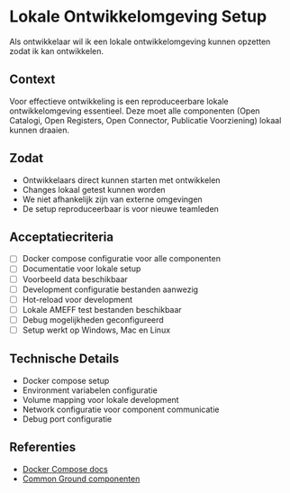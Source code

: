 # Lokale Ontwikkelomgeving Setup

Als ontwikkelaar wil ik een lokale ontwikkelomgeving kunnen opzetten zodat ik kan ontwikkelen.

## Context
Voor effectieve ontwikkeling is een reproduceerbare lokale ontwikkelomgeving essentieel. Deze moet alle componenten (Open Catalogi, Open Registers, Open Connector, Publicatie Voorziening) lokaal kunnen draaien.

## Zodat
- Ontwikkelaars direct kunnen starten met ontwikkelen
- Changes lokaal getest kunnen worden
- We niet afhankelijk zijn van externe omgevingen
- De setup reproduceerbaar is voor nieuwe teamleden

## Acceptatiecriteria
- [ ] Docker compose configuratie voor alle componenten
- [ ] Documentatie voor lokale setup
- [ ] Voorbeeld data beschikbaar
- [ ] Development configuratie bestanden aanwezig
- [ ] Hot-reload voor development
- [ ] Lokale AMEFF test bestanden beschikbaar
- [ ] Debug mogelijkheden geconfigureerd
- [ ] Setup werkt op Windows, Mac en Linux

## Technische Details
- Docker compose setup
- Environment variabelen configuratie
- Volume mapping voor lokale development
- Network configuratie voor component communicatie
- Debug port configuratie

## Referenties
- [Docker Compose docs](https://docs.docker.com/compose/)
- [Common Ground componenten](https://componentencatalogus.commonground.nl/) 